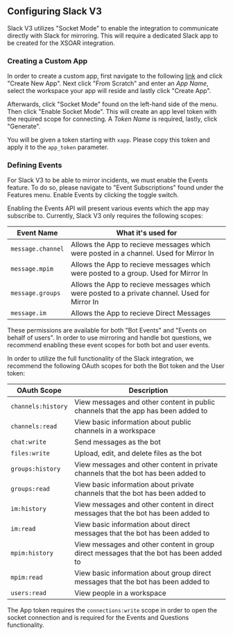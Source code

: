 ## Configuring Slack V3
Slack V3 utilizes "Socket Mode" to enable the integration to communicate directly with Slack for mirroring. This will require a dedicated Slack app to be created for the XSOAR integration.
 
 ### Creating a Custom App
 In order to create a custom app, first navigate to the following [link](https://api.slack.com/apps/) and click "Create New App".
 Next click "From Scratch" and enter an *App Name*, select the workspace your app will reside and lastly click "Create App". 
 
 Afterwards, click "Socket Mode" found on the left-hand side of the menu. Then click "Enable Socket Mode". This will create an app level token with the required scope for connecting. A *Token Name* is required, lastly, click "Generate".
 
 You will be given a token starting with `xapp`. Please copy this token and apply it to the `app_token` parameter.
 
 ### Defining Events
 For Slack V3 to be able to mirror incidents, we must enable the Events feature. To do so, please navigate to "Event Subscriptions" found under the Features menu. Enable Events by clicking the toggle switch.
 
 Enabling the Events API will present various events which the app may subscribe to. Currently, Slack V3 only requires the following scopes:
 
 | Event Name | What it's used for |
 | --- | --- |
 | `message.channel` | Allows the App to recieve messages which were posted in a channel. Used for Mirror In |
 | `message.mpim` | Allows the App to recieve messages which were posted to a group. Used for Mirror In |
 | `message.groups` | Allows the App to recieve messages which were posted to a private channel. Used for Mirror In |
 | `message.im` | Allows the App to recieve Direct Messages |
 
 These permissions are available for both "Bot Events" and "Events on behalf of users". In order to use mirroring and handle bot questions, we recommend enabling these event scopes for both bot and user events.
 
 In order to utilize the full functionality of the Slack integration, we recommend the following OAuth scopes for both the Bot token and the User token:

| OAuth Scope | Description |
| --- | --- |
| `channels:history` | View messages and other content in public channels that the app has been added to |
| `channels:read` | View basic information about public channels in a workspace |
| `chat:write` | Send messages as the bot |
| `files:write` | Upload, edit, and delete files as the bot |
| `groups:history` | View messages and other content in private channels that the bot has been added to |
| `groups:read` | View basic information about private channels that the bot has been added to |
| `im:history` | View messages and other content in direct messages that the bot has been added to |
| `im:read` | View basic information about direct messages that the bot has been added to |
| `mpim:history` | View messages and other content in group direct messages that the bot has been added to |
| `mpim:read` | View basic information about group direct messages that the bot has been added to |
| `users:read` | View people in a workspace |

The App token requires the `connections:write` scope in order to open the socket connection and is required for the Events and Questions functionality.